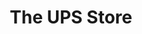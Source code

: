 ---
title: "The UPS Store"
url: /scottsdale/the-ups-store-north-scottsdale-road-4/
shop: Kopieren
---